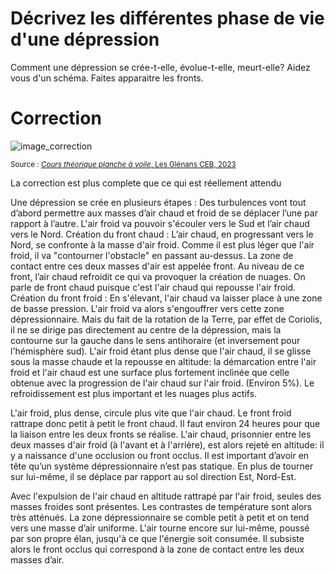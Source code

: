 ﻿# Décrivez les différentes phase de vie d'une dépression
Comment une dépression se crée-t-elle, évolue-t-elle, meurt-elle?
Aidez vous d'un schéma. Faites apparaitre les fronts.

# Correction

![image_correction](./images/perturbation.png)

<small>Source : [*Cours théorique planche à voile*, Les Glénans CEB, 2023](https://encadrementbenevole.glenans.asso.fr/wp-content/uploads/2023/07/Cours-theorique-PAV-Version-1.pdf) </small>

La correction est plus complete que ce qui est réellement attendu

Une dépression se crée en plusieurs étapes : 
Des turbulences vont tout d’abord permettre aux masses d’air chaud et froid de se déplacer l’une par rapport à l’autre. L'air froid va pouvoir s'écouler vers le Sud et l’air chaud vers le Nord.
Création du front chaud : L’air chaud, en progressant vers le Nord, se confronte à la masse d'air froid. Comme il est plus léger que l'air froid, il va "contourner l'obstacle" en passant au-dessus. La zone de contact entre ces deux masses d'air est appelée front. Au niveau de ce front, l’air chaud refroidit ce qui va provoquer la création de nuages. On parle de front chaud puisque c'est l'air chaud qui repousse l'air froid. 
Création du front froid : En s'élevant, l'air chaud va laisser place à une zone de basse pression. L'air froid va alors s'engouffrer vers cette zone dépressionnaire. Mais du fait de la rotation de la Terre, par effet de Coriolis, il ne se dirige pas directement au centre de la dépression, mais la contourne sur la gauche dans le sens antihoraire (et inversement pour l'hémisphère sud). L'air froid étant plus dense que l'air chaud, il se glisse sous la masse chaude et la repousse en altitude: la démarcation entre l'air froid et l'air chaud est une surface plus fortement inclinée que celle obtenue avec la progression de l'air chaud sur l'air froid. (Environ 5%). Le refroidissement est plus important et les nuages plus actifs.

L'air froid, plus dense, circule plus vite que l'air chaud. Le front froid rattrape donc petit à petit le front chaud. Il faut environ 24 heures pour que la liaison entre les deux fronts se réalise. L'air chaud, prisonnier entre les deux masses d'air froid (à l'avant et à l'arrière), est alors rejeté en altitude: il y a naissance d'une occlusion ou front occlus.
Il est important d’avoir en tête qu’un système dépressionnaire n’est pas statique. En plus de tourner sur lui-même, il se déplace par rapport au sol direction Est, Nord-Est.


Avec l'expulsion de l'air chaud en altitude rattrapé par l'air froid, seules des masses froides sont présentes. Les contrastes de température sont alors très atténués. La zone dépressionnaire se comble petit à petit et on tend vers une masse d’air uniforme. L'air tourne encore sur lui-même, poussé par son propre élan, jusqu'à ce que l'énergie soit consumée. Il subsiste alors le front occlus qui correspond à la zone de contact entre les deux masses d’air.